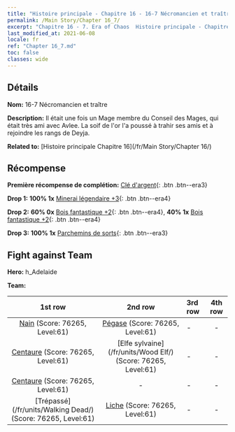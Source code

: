 ```yaml
---
title: "Histoire principale - Chapitre 16 - 16-7 Nécromancien et traître"
permalink: /Main Story/Chapter 16_7/
excerpt: "Chapitre 16 - 7. Era of Chaos  Histoire principale - Chapitre 16_7. 16-7 Nécromancien et traître"
last_modified_at: 2021-06-08
locale: fr
ref: "Chapter 16_7.md"
toc: false
classes: wide
---
```


## Détails

 **Nom:** 16-7 Nécromancien et traître

 **Description:** Il était une fois un Mage membre du Conseil des Mages, qui était très ami avec Avlee. La soif de l'or l'a poussé à trahir ses amis et à rejoindre les rangs de Deyja.

 **Related to:** [Histoire principale Chapitre 16](/fr/Main Story/Chapter 16/)

## Récompense

 **Première récompense de complétion:** [Clé d'argent](/ItemsFR/con_693/){: .btn .btn--era3}

 **Drop 1:** **100% 1x** [Minerai légendaire +3](/ItemsFR/mat_54/){: .btn .btn--era4}

 **Drop 2:** **60% 0x** [Bois fantastique +2](/ItemsFR/mat_48/){: .btn .btn--era4}, **40% 1x** [Bois fantastique +2](/ItemsFR/mat_48/){: .btn .btn--era4}

 **Drop 3:** **100% 1x** [Parchemins de sorts](/ItemsFR/con_694/){: .btn .btn--era3}


## Fight against Team
 **Hero:** h_Adelaide

 **Team:**


  | 1st row | 2nd row | 3rd row | 4th row |
  |:----:|:----:|:----|:----:|
  | [Nain](/fr/units/Dwarf/) (Score: 76265, Level:61)  | [Pégase](/fr/units/Pegasus/) (Score: 76265, Level:61)  | - | - |
  | [Centaure](/fr/units/Centaur/) (Score: 76265, Level:61)  | [Elfe sylvaine](/fr/units/Wood Elf/) (Score: 76265, Level:61)  | - | - |
  | [Centaure](/fr/units/Centaur/) (Score: 76265, Level:61)  | - | - | - |
  | [Trépassé](/fr/units/Walking Dead/) (Score: 76265, Level:61)  | [Liche](/fr/units/Lich/) (Score: 76265, Level:61)  | - | - |


